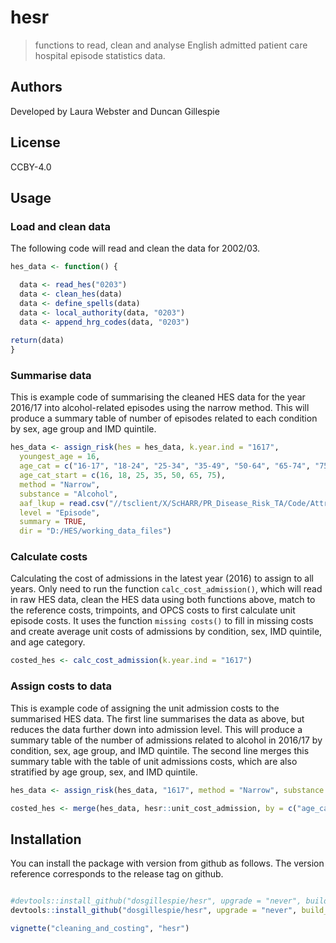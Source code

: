 # hesr

> functions to read, clean and analyse English admitted patient care hospital episode statistics data.

## Authors
Developed by Laura Webster and Duncan Gillespie

## License
CCBY-4.0

## Usage

### Load and clean data
The following code will read and clean the data for 2002/03.  

```r
hes_data <- function() {

  data <- read_hes("0203")
  data <- clean_hes(data)
  data <- define_spells(data)
  data <- local_authority(data, "0203")
  data <- append_hrg_codes(data, "0203")
  
return(data)
}
```

### Summarise data
This is example code of summarising the cleaned HES data for the year 2016/17 into alcohol-related episodes using the narrow method. This will produce a summary table of number of episodes related to each condition by sex, age group and IMD quintile.  

```r
hes_data <- assign_risk(hes = hes_data, k.year.ind = "1617", 
  youngest_age = 16,
  age_cat = c("16-17", "18-24", "25-34", "35-49", "50-64", "65-74", "75-89"),
  age_cat_start = c(16, 18, 25, 35, 50, 65, 75),
  method = "Narrow", 
  substance = "Alcohol",
  aaf_lkup = read.csv("//tsclient/X/ScHARR/PR_Disease_Risk_TA/Code/Attributable_fractions/Alcohol_attributable_fractions/Output/Archive/aafs_long_2016.csv"),
  level = "Episode", 
  summary = TRUE,  
  dir = "D:/HES/working_data_files")
```
### Calculate costs 
Calculating the cost of admissions in the latest year (2016) to assign to all years. Only need to run the function `calc_cost_admission()`, which will read in raw HES data, clean the HES data using both functions above, match to the reference costs, trimpoints, and OPCS costs to first calculate unit episode costs. It uses the function `missing costs()` to fill in missing costs and create average unit costs of admissions by condition, sex, IMD quintile, and age category. 

```r
costed_hes <- calc_cost_admission(k.year.ind = "1617")
```
### Assign costs to data
This is example code of assigning the unit admission costs to the summarised HES data. The first line summarises the data as above, but reduces the data further down into admission level. This will produce a summary table of the number of admissions related to alcohol in 2016/17 by condition, sex, age group, and IMD quintile. The second line merges this summary table with the table of unit admissions costs, which are also stratified by age group, sex, and IMD quintile. 

```r
hes_data <- assign_risk(hes_data, "1617", method = "Narrow", substance = "Alcohol", level = "Admission", summary = TRUE)

costed_hes <- merge(hes_data, hesr::unit_cost_admission, by = c("age_cat", "sex", "imd_quintile", "Cause"), all.x = T, all.y = F)
```
## Installation
You can install the package with version from github as follows. The version reference corresponds to the release tag on github.  

```r

#devtools::install_github("dosgillespie/hesr", upgrade = "never", build_vignettes = T, ref = "1.0.0")
devtools::install_github("dosgillespie/hesr", upgrade = "never", build_vignettes = T, ref = "1.0.1")

vignette("cleaning_and_costing", "hesr")

```















